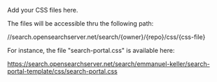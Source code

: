 Add your CSS files here.

The files will be accessible thru the following path:

//search.opensearchserver.net/search/{owner}/{repo}/css/{css-file}

For instance, the file "search-portal.css" is available here:

https://search.opensearchserver.net/search/emmanuel-keller/search-portal-template/css/search-portal.css